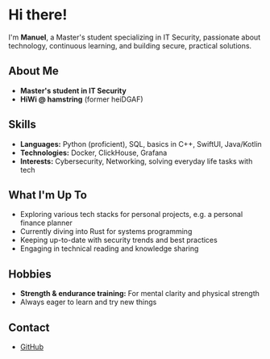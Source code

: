 # Hi there!

I'm **Manuel**, a Master's student specializing in IT Security, passionate about technology, continuous learning, and building secure, practical solutions.

## About Me

- **Master's student in IT Security**  
- **HiWi @ hamstring** (former heiDGAF)

## Skills

- **Languages:** Python (proficient), SQL, basics in C++, SwiftUI, Java/Kotlin
- **Technologies:** Docker, ClickHouse, Grafana
- **Interests:** Cybersecurity, Networking, solving everyday life tasks with tech

## What I'm Up To

- Exploring various tech stacks for personal projects, e.g. a personal finance planner
- Currently diving into Rust for systems programming
- Keeping up-to-date with security trends and best practices
- Engaging in technical reading and knowledge sharing

## Hobbies

- **Strength & endurance training:** For mental clarity and physical strength
- Always eager to learn and try new things

## Contact

- [GitHub](https://github.com/lamr02n)
